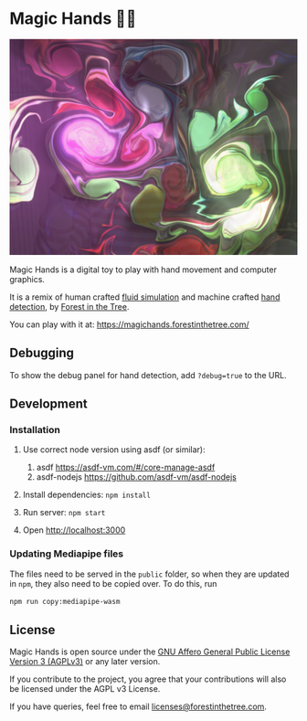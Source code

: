 # Magic Hands 🙌🏼

![Magic Hands image](./images/magic-hands.jpg)

Magic Hands is a digital toy to play with hand movement and computer graphics.

It is a remix of human crafted [fluid simulation](https://paveldogreat.github.io/WebGL-Fluid-Simulation/) and machine crafted [hand detection](https://mediapipe-studio.webapps.google.com/demo/gesture_recognizer), by [Forest in the Tree](https://www.forestinthetree.com/).

You can play with it at: https://magichands.forestinthetree.com/

## Debugging

To show the debug panel for hand detection, add `?debug=true` to the URL.

## Development

### Installation

1. Use correct node version using asdf (or similar):

   1. asdf https://asdf-vm.com/#/core-manage-asdf
   1. asdf-nodejs https://github.com/asdf-vm/asdf-nodejs

1. Install dependencies: `npm install`
1. Run server: `npm start`
1. Open [http://localhost:3000](http://localhost:3000)

### Updating Mediapipe files

The files need to be served in the `public` folder, so when they are updated in `npm`, they also need to be copied over. To do this, run

```bash
npm run copy:mediapipe-wasm
```

## License

Magic Hands is open source under the [GNU Affero General Public License Version 3 (AGPLv3)](https://www.gnu.org/licenses/agpl-3.0.en.html) or any later version.

If you contribute to the project, you agree that your contributions will also be licensed under the AGPL v3 License.

If you have queries, feel free to email [licenses@forestinthetree.com](mailto:licenses@forestinthetree.com).
